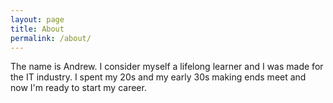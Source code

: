```yaml
---
layout: page
title: About
permalink: /about/
---
```


The name is Andrew. I consider myself a lifelong learner and I was made for the IT industry. I spent my 20s and my early 30s making ends meet and now I'm ready to start my career.


[jekyll-organization]: https://github.com/jekyll
